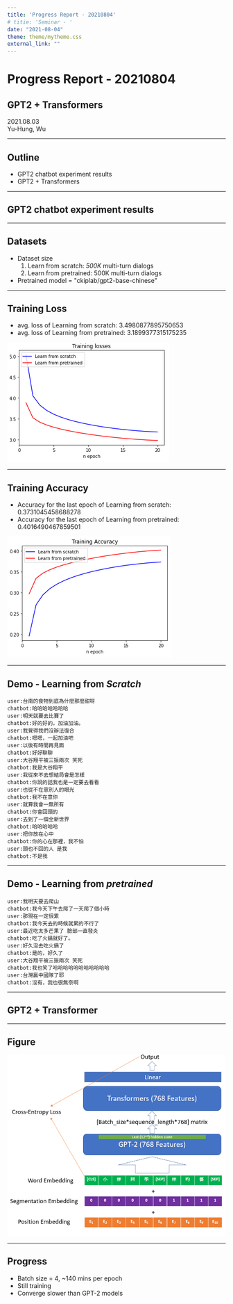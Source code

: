 ```yaml
---
title: 'Progress Report - 20210804'
# titie: 'Seminar - '
date: "2021-08-04"
theme: theme/mytheme.css
external_link: ""
---
```


# Progress Report - 20210804 <!-- .element: class="title" -->
##  GPT2 + Transformers <!-- .element: class="subtitle" -->

<div class="title-name">
2021.08.03 <br>
Yu-Hung, Wu
</div>

---

## Outline

- GPT2 chatbot experiment results
- GPT2 + Transformers

---

## GPT2 chatbot experiment results  <!-- .element: class="section-title" -->

----

## Datasets

- Dataset size
    1. Learn from scratch: *500K* multi-turn dialogs
    2. Learn from pretrained: 500K multi-turn dialogs
- Pretrained model = "ckiplab/gpt2-base-chinese"

----

## Training Loss

* avg. loss of Learning from scratch: 3.4980877895750653
* avg. loss of Learning from pretrained: 3.1899377315175235

![](attachments/2021-08-03-17-33-18.png) <!-- .element: class="img60" -->

----

## Training Accuracy

* Accuracy for the last epoch of Learning from scratch: 0.3731045458688278
* Accuracy for the last epoch of Learning from pretrained: 0.4016490467859501

![](attachments/2021-08-03-17-38-22.png) <!-- .element: class="img60" -->

----

## Demo - Learning from *Scratch*

```
user:台南的食物到底為什麼那麼甜呀
chatbot:哈哈哈哈哈哈哈
user:明天就要去比賽了
chatbot:好的好的，加油加油。
user:我覺得我們沒辦法復合
chatbot:嗯嗯，一起加油吧
user:以後有時間再見面
chatbot:好好聊聊
user:大谷翔平被三振兩次 笑死
chatbot:我是大谷翔平
user:我從來不去想結局會是怎樣
chatbot:你說的話我也是一定要去看看
user:也從不在意別人的眼光
chatbot:我不在意你
user:就算我會一無所有
chatbot:你會回頭的
user:去到了一個全新世界
chatbot:哈哈哈哈哈
user:把你放在心中
chatbot:你的心在那裡，我不怕
user:頭也不回的人 是我
chatbot:不是我
```

----

## Demo - Learning from *pretrained*

```
user:我明天要去爬山
chatbot:我今天下午去爬了一天爬了個小時
user:那現在一定很累
chatbot:我今天去的時候就累的不行了
user:最近吃太多芒果了 臉部一直發炎
chatbot:吃了火鍋就好了。
user:好久沒去吃火鍋了
chatbot:是的，好久了
user:大谷翔平被三振兩次 笑死
chatbot:我也笑了哈哈哈哈哈哈哈哈哈哈哈
user:台灣贏中國隊了耶
chatbot:沒有，我也很無奈啊
```

---

## GPT2 + Transformer <!-- .element: class="section-title" -->

----

## Figure

![](attachments/2021-08-03-23-23-31.png) <!-- .element: class="img80" -->

----

## Progress

* Batch size = 4, ~140 mins per epoch
* Still training
* Converge slower than GPT-2 models